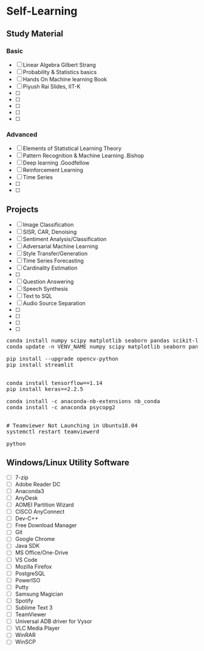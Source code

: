 # Self-Learning


## Study Material

### Basic
- [ ] Linear Algebra Gilbert Strang
- [ ] Probability & Statistics basics
- [ ] Hands On Machine learning Book
- [ ] Piyush Rai Slides, IIT-K
- [ ] 
- [ ] 
- [ ] 
- [ ] 
- [ ] 


### Advanced
- [ ] Elements of Statistical Learning Theory
- [ ] Pattern Recognition & Machine Learning .Bishop
- [ ] Deep learning .Goodfellow
- [ ] Reinforcement Learning
- [ ] Time Series
- [ ] 
- [ ] 



## Projects
- [ ] Image Classification
- [ ] SISR, CAR, Denoising
- [ ] Sentiment Analysis/Classification
- [ ] Adversarial Machine Learning
- [ ] Style Transfer/Generation
- [ ] Time Series Forecasting
- [ ] Cardinality Estimation
- [ ] 
- [ ] Question Answering
- [ ] Speech Synthesis
- [ ] Text to SQL
- [ ] Audio Source Separation
- [ ]
- [ ]
- [ ]
- [ ]


<pre>
conda install numpy scipy matplotlib seaborn pandas scikit-learn scikit-image pillow ipython jupyter numba
conda update -n VENV_NAME numpy scipy matplotlib seaborn pandas scikit-learn scikit-image pillow

pip install --upgrade opencv-python
pip install streamlit


conda install tensorflow==1.14
pip install keras==2.2.5

conda install -c anaconda-nb-extensions nb_conda
conda install -c anaconda psycopg2


# Teamviewer Not Launching in Ubuntu18.04
systemctl restart teamviewerd

python 
</pre>


## Windows/Linux Utility Software
- [ ] 7-zip
- [ ] Adobe Reader DC
- [ ] Anaconda3
- [ ] AnyDesk
- [ ] AOMEI Partition Wizard
- [ ] CISCO AnyConnect
- [ ] Dev-C++
- [ ] Free Download Manager
- [ ] Git
- [ ] Google Chrome
- [ ] Java SDK
- [ ] MS Office/One-Drive
- [ ] VS Code
- [ ] Mozilla Firefox
- [ ] PostgreSQL
- [ ] PowerISO
- [ ] Putty
- [ ] Samsung Magician
- [ ] Spotify
- [ ] Sublime Text 3
- [ ] TeamViewer
- [ ] Universal ADB driver for Vysor
- [ ] VLC Media Player
- [ ] WinRAR
- [ ] WinSCP